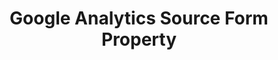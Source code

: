 ---
# -------------------------- #
#     USING THIS TEMPLATE    #
# -------------------------- #

## NEED HELP USING THIS TEMPLATE? SEE:
## https://docs-about-stitch-docs.netlify.com/reference/connect-templates/destination-form-property/
## FOR INSTRUCTIONS & REFERENCE INFO


# -------------------------- #
#        CONTENT TYPE        #
# -------------------------- #

product-type: "connect"
content-type: "api-form"
form-type: "source"
key: "source-form-properties-google-analytics-object"


# -------------------------- #
#        OBJECT INFO         #
# -------------------------- #

title: "Google Analytics Source Form Property"
api-type: "platform.google-analytics"
display-name: "Google Analytics"

source-type: "saas"
docs-name: "google-analytics"


# -------------------------- #
#      OBJECT ATTRIBUTES     #
# -------------------------- #

uses-start-date: true

object-attributes:
  - name: "quota_user"
    type: "string"
    required: true
    read-only: true
    description: ""
    value: ""

  - name: "report_definitions"
    type: "array"
    required: true
    description: |
      An array of objects, each object pertaining to a custom report you want to create.

      **Note**: Metrics and dimensions for each report can be selected when the source proceeds to the `field_selection` step.
    value: |
      [
           {
              "name":"Visitor Traffic",
              "id":"visitor-traffic-report"
           },
           {
              "name":"Site A ECommerce",
              "id":"site-a-ecommerce-report"
           }
         ]
    subattributes:
      - name: "id"
        type: "string"
        required: true
        description: "A unique ID for the custom report."

      - name: "name"
        type: "string"
        required: true
        description: "The name of the custom report. This will be used to create the name of the corresponding table in the destination."
---